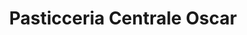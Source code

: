 ---
title: "Pasticceria Centrale Oscar"
url: /wuppertal/pasticceria-centrale-oscar/
shop: Konditorei
---